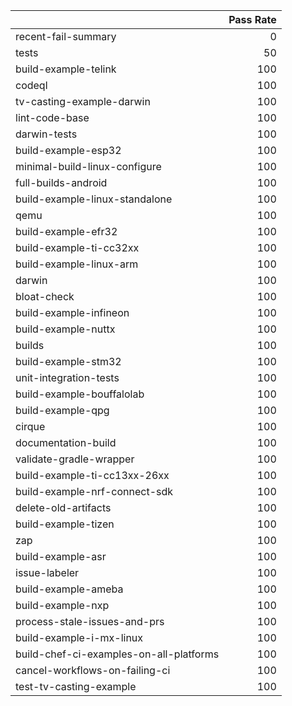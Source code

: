 |                                         |   Pass Rate |
|:----------------------------------------|------------:|
| recent-fail-summary                     |           0 |
| tests                                   |          50 |
| build-example-telink                    |         100 |
| codeql                                  |         100 |
| tv-casting-example-darwin               |         100 |
| lint-code-base                          |         100 |
| darwin-tests                            |         100 |
| build-example-esp32                     |         100 |
| minimal-build-linux-configure           |         100 |
| full-builds-android                     |         100 |
| build-example-linux-standalone          |         100 |
| qemu                                    |         100 |
| build-example-efr32                     |         100 |
| build-example-ti-cc32xx                 |         100 |
| build-example-linux-arm                 |         100 |
| darwin                                  |         100 |
| bloat-check                             |         100 |
| build-example-infineon                  |         100 |
| build-example-nuttx                     |         100 |
| builds                                  |         100 |
| build-example-stm32                     |         100 |
| unit-integration-tests                  |         100 |
| build-example-bouffalolab               |         100 |
| build-example-qpg                       |         100 |
| cirque                                  |         100 |
| documentation-build                     |         100 |
| validate-gradle-wrapper                 |         100 |
| build-example-ti-cc13xx-26xx            |         100 |
| build-example-nrf-connect-sdk           |         100 |
| delete-old-artifacts                    |         100 |
| build-example-tizen                     |         100 |
| zap                                     |         100 |
| build-example-asr                       |         100 |
| issue-labeler                           |         100 |
| build-example-ameba                     |         100 |
| build-example-nxp                       |         100 |
| process-stale-issues-and-prs            |         100 |
| build-example-i-mx-linux                |         100 |
| build-chef-ci-examples-on-all-platforms |         100 |
| cancel-workflows-on-failing-ci          |         100 |
| test-tv-casting-example                 |         100 |